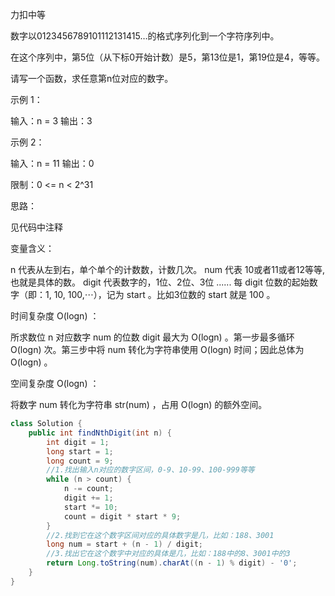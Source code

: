 力扣中等



数字以0123456789101112131415…的格式序列化到一个字符序列中。

在这个序列中，第5位（从下标0开始计数）是5，第13位是1，第19位是4，等等。

请写一个函数，求任意第n位对应的数字。

 

示例 1：

输入：n = 3
输出：3



示例 2：

输入：n = 11
输出：0




限制：0 <= n < 2^31





思路：

见代码中注释



变量含义：

n 代表从左到右，单个单个的计数数，计数几次。
num 代表 10或者11或者12等等, 也就是具体的数。
digit 代表数字的，1位、2位、3位  ......
每 digit 位数的起始数字（即：1, 10, 100,⋯），记为 start 。比如3位数的 start 就是 100 。





时间复杂度 O(logn) ： 

所求数位 n 对应数字 num 的位数 digit 最大为 O(logn) 。第一步最多循环 O(logn) 次。第三步中将 num 转化为字符串使用 O(logn) 时间；因此总体为 O(logn) 。

空间复杂度 O(logn) ： 

将数字 num 转化为字符串 str(num) ，占用 O(logn) 的额外空间。

````java
class Solution {
    public int findNthDigit(int n) {
        int digit = 1;
        long start = 1;
        long count = 9;
   		//1.找出输入n对应的数字区间，0-9、10-99、100-999等等
        while (n > count) { 
            n -= count;
            digit += 1;
            start *= 10;
            count = digit * start * 9;
        }
        //2.找到它在这个数字区间对应的具体数字是几，比如：188、3001
        long num = start + (n - 1) / digit; 
        //3.找出它在这个数字中对应的具体是几，比如：188中的8、3001中的3
        return Long.toString(num).charAt((n - 1) % digit) - '0'; 
    }
}
````
